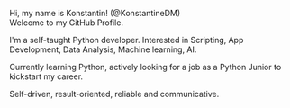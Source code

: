 Hi, my name is Konstantin! (@KonstantineDM)  
Welcome to my GitHub Profile.  

I'm a self-taught Python developer. Interested in Scripting, App Development, Data Analysis, Machine learning, AI.

Currently learning Python, actively looking for a job as a Python Junior to kickstart my career.

Self-driven, result-oriented, reliable and communicative.
